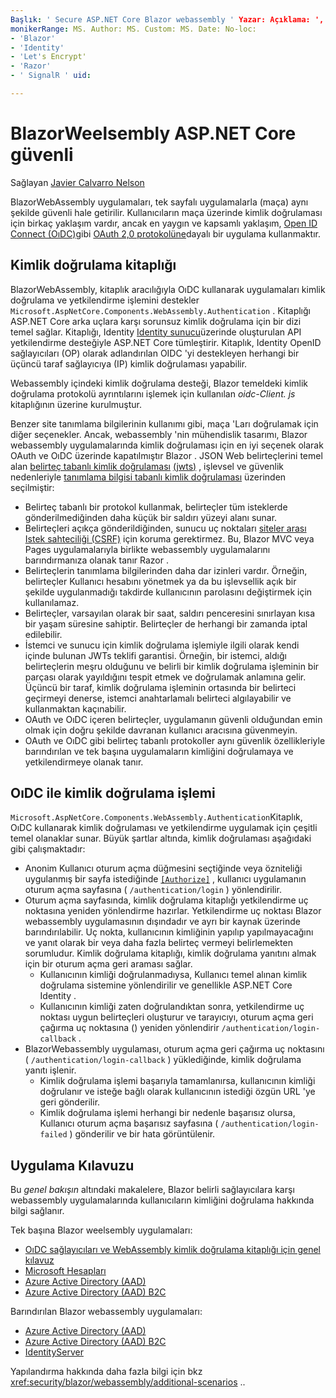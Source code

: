 ```yaml
---
Başlık: ' Secure ASP.NET Core Blazor webassembly ' Yazar: Açıklama: ', Blazor webassemlby uygulamalarını tek sayfalı uygulamalar (maça) olarak güvenli hale getirme hakkında bilgi edinin.
monikerRange: MS. Author: MS. Custom: MS. Date: No-loc:
- 'Blazor'
- 'Identity'
- 'Let's Encrypt'
- 'Razor'
- ' SignalR ' uid: 

---
```

# <a name="secure-aspnet-core-blazor-webassembly"></a>BlazorWeelsembly ASP.NET Core güvenli

Sağlayan [Javier Calvarro Nelson](https://github.com/javiercn)

BlazorWebAssembly uygulamaları, tek sayfalı uygulamalarla (maça) aynı şekilde güvenli hale getirilir. Kullanıcıların maça üzerinde kimlik doğrulaması için birkaç yaklaşım vardır, ancak en yaygın ve kapsamlı yaklaşım, [Open ID Connect (OıDC)](https://openid.net/connect/)gibi [OAuth 2,0 protokolüne](https://oauth.net/)dayalı bir uygulama kullanmaktır.

## <a name="authentication-library"></a>Kimlik doğrulama kitaplığı

BlazorWebAssembly, kitaplık aracılığıyla OıDC kullanarak uygulamaları kimlik doğrulama ve yetkilendirme işlemini destekler `Microsoft.AspNetCore.Components.WebAssembly.Authentication` . Kitaplığı ASP.NET Core arka uçlara karşı sorunsuz kimlik doğrulama için bir dizi temel sağlar. Kitaplığı, Identity [ Identity sunucu](https://identityserver.io/)üzerinde oluşturulan API yetkilendirme desteğiyle ASP.NET Core tümleştirir. Kitaplık, Identity OpenID sağlayıcıları (OP) olarak adlandırılan OIDC 'yi destekleyen herhangi bir üçüncü taraf sağlayıcıya (IP) kimlik doğrulaması yapabilir.

Webassembly içindeki kimlik doğrulama desteği, Blazor temeldeki kimlik doğrulama protokolü ayrıntılarını işlemek için kullanılan *oidc-Client. js* kitaplığının üzerine kurulmuştur.

Benzer site tanımlama bilgilerinin kullanımı gibi, maça 'Ları doğrulamak için diğer seçenekler. Ancak, webassembly 'nin mühendislik tasarımı, Blazor webassembly uygulamalarında kimlik doğrulaması için en iyi seçenek olarak OAuth ve OıDC üzerinde kapatılmıştır Blazor . JSON Web belirteçlerini temel alan [belirteç tabanlı kimlik doğrulaması](xref:security/anti-request-forgery#token-based-authentication) [(jwts)](https://self-issued.info/docs/draft-ietf-oauth-json-web-token.html) , işlevsel ve güvenlik nedenleriyle [tanımlama bilgisi tabanlı kimlik doğrulaması](xref:security/anti-request-forgery#cookie-based-authentication) üzerinden seçilmiştir:

* Belirteç tabanlı bir protokol kullanmak, belirteçler tüm isteklerde gönderilmediğinden daha küçük bir saldırı yüzeyi alanı sunar.
* Belirteçleri açıkça gönderildiğinden, sunucu uç noktaları [siteler arası Istek sahteciliği (CSRF)](xref:security/anti-request-forgery) için koruma gerektirmez. Bu, Blazor MVC veya Pages uygulamalarıyla birlikte webassembly uygulamalarını barındırmanıza olanak tanır Razor .
* Belirteçlerin tanımlama bilgilerinden daha dar izinleri vardır. Örneğin, belirteçler Kullanıcı hesabını yönetmek ya da bu işlevsellik açık bir şekilde uygulanmadığı takdirde kullanıcının parolasını değiştirmek için kullanılamaz.
* Belirteçler, varsayılan olarak bir saat, saldırı penceresini sınırlayan kısa bir yaşam süresine sahiptir. Belirteçler de herhangi bir zamanda iptal edilebilir.
* İstemci ve sunucu için kimlik doğrulama işlemiyle ilgili olarak kendi içinde bulunan JWTs teklifi garantisi. Örneğin, bir istemci, aldığı belirteçlerin meşru olduğunu ve belirli bir kimlik doğrulama işleminin bir parçası olarak yayıldığını tespit etmek ve doğrulamak anlamına gelir. Üçüncü bir taraf, kimlik doğrulama işleminin ortasında bir belirteci geçirmeyi denerse, istemci anahtarlamalı belirteci algılayabilir ve kullanmaktan kaçınabilir.
* OAuth ve OıDC içeren belirteçler, uygulamanın güvenli olduğundan emin olmak için doğru şekilde davranan kullanıcı aracısına güvenmeyin.
* OAuth ve OıDC gibi belirteç tabanlı protokoller aynı güvenlik özellikleriyle barındırılan ve tek başına uygulamaların kimliğini doğrulamaya ve yetkilendirmeye olanak tanır.

## <a name="authentication-process-with-oidc"></a>OıDC ile kimlik doğrulama işlemi

`Microsoft.AspNetCore.Components.WebAssembly.Authentication`Kitaplık, OıDC kullanarak kimlik doğrulaması ve yetkilendirme uygulamak için çeşitli temel olanaklar sunar. Büyük şartlar altında, kimlik doğrulaması aşağıdaki gibi çalışmaktadır:

* Anonim Kullanıcı oturum açma düğmesini seçtiğinde veya özniteliği uygulanmış bir sayfa istediğinde [`[Authorize]`](xref:Microsoft.AspNetCore.Authorization.AuthorizeAttribute) , kullanıcı uygulamanın oturum açma sayfasına ( `/authentication/login` ) yönlendirilir.
* Oturum açma sayfasında, kimlik doğrulama kitaplığı yetkilendirme uç noktasına yeniden yönlendirme hazırlar. Yetkilendirme uç noktası Blazor webassembly uygulamasının dışındadır ve ayrı bir kaynak üzerinde barındırılabilir. Uç nokta, kullanıcının kimliğinin yapılıp yapılmayacağını ve yanıt olarak bir veya daha fazla belirteç vermeyi belirlemekten sorumludur. Kimlik doğrulama kitaplığı, kimlik doğrulama yanıtını almak için bir oturum açma geri araması sağlar.
  * Kullanıcının kimliği doğrulanmadıysa, Kullanıcı temel alınan kimlik doğrulama sistemine yönlendirilir ve genellikle ASP.NET Core Identity .
  * Kullanıcının kimliği zaten doğrulandıktan sonra, yetkilendirme uç noktası uygun belirteçleri oluşturur ve tarayıcıyı, oturum açma geri çağırma uç noktasına () yeniden yönlendirir `/authentication/login-callback` .
* BlazorWebassembly uygulaması, oturum açma geri çağırma uç noktasını ( `/authentication/login-callback` ) yüklediğinde, kimlik doğrulama yanıtı işlenir.
  * Kimlik doğrulama işlemi başarıyla tamamlanırsa, kullanıcının kimliği doğrulanır ve isteğe bağlı olarak kullanıcının istediği özgün URL 'ye geri gönderilir.
  * Kimlik doğrulama işlemi herhangi bir nedenle başarısız olursa, Kullanıcı oturum açma başarısız sayfasına ( `/authentication/login-failed` ) gönderilir ve bir hata görüntülenir.
  
## <a name="implementation-guidance"></a>Uygulama Kılavuzu

Bu *genel bakışın* altındaki makalelere, Blazor belirli sağlayıcılara karşı webassembly uygulamalarında kullanıcıların kimliğini doğrulama hakkında bilgi sağlanır.

Tek başına Blazor weelsembly uygulamaları:

* [OıDC sağlayıcıları ve WebAssembly kimlik doğrulama kitaplığı için genel kılavuz](xref:security/blazor/webassembly/standalone-with-authentication-library)
* [Microsoft Hesapları](xref:security/blazor/webassembly/standalone-with-microsoft-accounts)
* [Azure Active Directory (AAD)](xref:security/blazor/webassembly/standalone-with-azure-active-directory)
* [Azure Active Directory (AAD) B2C](xref:security/blazor/webassembly/standalone-with-azure-active-directory-b2c)

Barındırılan Blazor webassembly uygulamaları:

* [Azure Active Directory (AAD)](xref:security/blazor/webassembly/hosted-with-azure-active-directory)
* [Azure Active Directory (AAD) B2C](xref:security/blazor/webassembly/hosted-with-azure-active-directory-b2c)
* [IdentityServer](xref:security/blazor/webassembly/hosted-with-identity-server)

Yapılandırma hakkında daha fazla bilgi için bkz <xref:security/blazor/webassembly/additional-scenarios> ..
